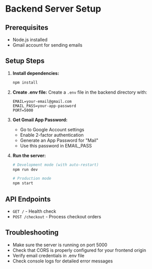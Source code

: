 # Backend Server Setup

## Prerequisites
- Node.js installed
- Gmail account for sending emails

## Setup Steps

1. **Install dependencies:**
   ```bash
   npm install
   ```

2. **Create .env file:**
   Create a `.env` file in the backend directory with:
   ```
   EMAIL=your-email@gmail.com
   EMAIL_PASS=your-app-password
   PORT=5000
   ```

3. **Get Gmail App Password:**
   - Go to Google Account settings
   - Enable 2-factor authentication
   - Generate an App Password for "Mail"
   - Use this password in EMAIL_PASS

4. **Run the server:**
   ```bash
   # Development mode (with auto-restart)
   npm run dev
   
   # Production mode
   npm start
   ```

## API Endpoints

- `GET /` - Health check
- `POST /checkout` - Process checkout orders

## Troubleshooting

- Make sure the server is running on port 5000
- Check that CORS is properly configured for your frontend origin
- Verify email credentials in .env file
- Check console logs for detailed error messages
